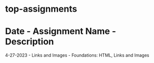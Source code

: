 # top-assignments
# Date - Assignment Name - Description
4-27-2023 - Links and Images - Foundations: HTML, Links and Images
